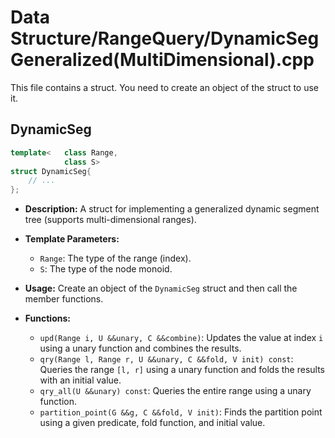 # Data Structure/RangeQuery/DynamicSegGeneralized(MultiDimensional).cpp

This file contains a struct. You need to create an object of the struct to use it.

## DynamicSeg

```cpp
template<   class Range,
            class S>
struct DynamicSeg{
    // ...
};
```

*   **Description:** A struct for implementing a generalized dynamic segment tree (supports multi-dimensional ranges).
*   **Template Parameters:**
    *   `Range`: The type of the range (index).
    *   `S`: The type of the node monoid.
*   **Usage:** Create an object of the `DynamicSeg` struct and then call the member functions.

*   **Functions:**
    *   `upd(Range i, U &&unary, C &&combine)`: Updates the value at index `i` using a unary function and combines the results.
    *   `qry(Range l, Range r, U &&unary, C &&fold, V init) const`: Queries the range `[l, r]` using a unary function and folds the results with an initial value.
    *   `qry_all(U &&unary) const`: Queries the entire range using a unary function.
    *   `partition_point(G &&g, C &&fold, V init)`: Finds the partition point using a given predicate, fold function, and initial value.
